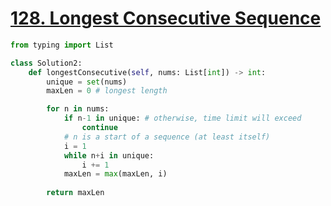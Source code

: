 # [128. Longest Consecutive Sequence](https://leetcode.com/problems/longest-consecutive-sequence/)

```python
from typing import List

class Solution2:
    def longestConsecutive(self, nums: List[int]) -> int:
        unique = set(nums)
        maxLen = 0 # longest length

        for n in nums:
            if n-1 in unique: # otherwise, time limit will exceed
                continue
            # n is a start of a sequence (at least itself)
            i = 1
            while n+i in unique:
                i += 1
            maxLen = max(maxLen, i)
        
        return maxLen
```

